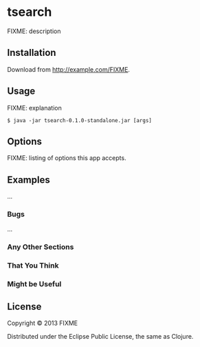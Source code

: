 # tsearch

FIXME: description

## Installation

Download from http://example.com/FIXME.

## Usage

FIXME: explanation

    $ java -jar tsearch-0.1.0-standalone.jar [args]

## Options

FIXME: listing of options this app accepts.

## Examples

...

### Bugs

...

### Any Other Sections
### That You Think
### Might be Useful

## License

Copyright © 2013 FIXME

Distributed under the Eclipse Public License, the same as Clojure.

